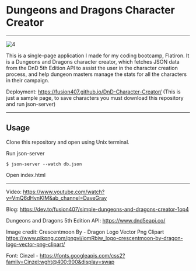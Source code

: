 # Dungeons and Dragons Character Creator
----------------------
![4](https://user-images.githubusercontent.com/61926486/189258672-3a6d6e62-e64d-4909-814a-23d72ec560b6.png)


This is a single-page application I made for my coding bootcamp, Flatiron. It is a Dungeons and Dragons character creator, which fetches JSON data from the DnD 5th Edition API to assist the user in the character creation process, and help dungeon masters manage the stats for all the characters in their campaign.

Deployment: https://fusion407.github.io/DnD-Character-Creator/
(This is just a sample page, to save characters you must download this repository and run json-server)

---------------------

## Usage

Clone this repository and open using Unix terminal.

Run json-server

```
$ json-server --watch db.json
```

Open index.html

---------------------

Video:
https://www.youtube.com/watch?v=VmQ6dHvnKIM&ab_channel=DaveGray

Blog:
https://dev.to/fusion407/simple-dungeons-and-dragons-creator-1op4

Dungeons and Dragons 5th Edition API:
https://www.dnd5eapi.co/

Image credit:
Crescentmoon By - Dragon Logo Vector Png Clipart
https://www.pikpng.com/pngvi/iomRbiw_logo-crescentmoon-by-dragon-logo-vector-png-clipart/

Font:
Cinzel -
https://fonts.googleapis.com/css2?family=Cinzel:wght@400;900&display=swap
